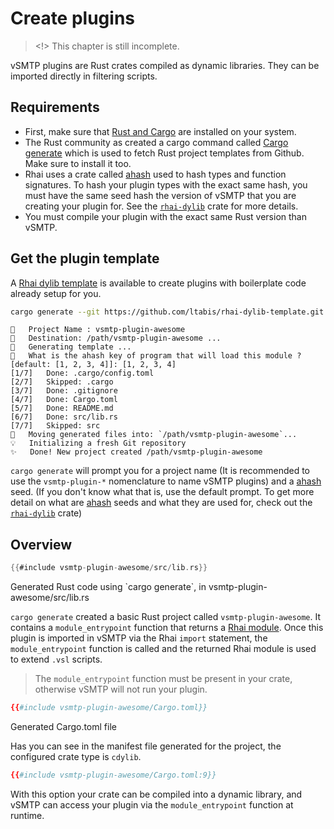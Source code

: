 # Create plugins

> <!> This chapter is still incomplete.

vSMTP plugins are Rust crates compiled as dynamic libraries.
They can be imported directly in filtering scripts.

## Requirements

- First, make sure that [Rust and Cargo](https://www.rust-lang.org/) are installed on your system.
- The Rust community as created a cargo command called [Cargo generate](https://cargo-generate.github.io/cargo-generate/installation.html) which is used to fetch Rust project templates from Github. Make sure to install it too.
- Rhai uses a crate called [ahash] used to hash types and function signatures. To hash your plugin types with the exact same hash, you must have the same seed hash the version of vSMTP that you are creating your plugin for. See the [`rhai-dylib`](https://github.com/rhaiscript/rhai-dylib#pitfalls) crate for more details.
- You must compile your plugin with the exact same Rust version than vSMTP.

## Get the plugin template

A [Rhai dylib template](https://github.com/ltabis/rhai-dylib-template) is available to create plugins with boilerplate code already setup for you.

```sh
cargo generate --git https://github.com/ltabis/rhai-dylib-template.git
```

```
🤷   Project Name : vsmtp-plugin-awesome
🔧   Destination: /path/vsmtp-plugin-awesome ...
🔧   Generating template ...
🤷   What is the ahash key of program that will load this module ? [default: [1, 2, 3, 4]]: [1, 2, 3, 4]
[1/7]   Done: .cargo/config.toml
[2/7]   Skipped: .cargo
[3/7]   Done: .gitignore
[4/7]   Done: Cargo.toml
[5/7]   Done: README.md
[6/7]   Done: src/lib.rs
[7/7]   Skipped: src
🔧   Moving generated files into: `/path/vsmtp-plugin-awesome`...
💡   Initializing a fresh Git repository
✨   Done! New project created /path/vsmtp-plugin-awesome
```

`cargo generate` will prompt you for a project name (It is recommended to use the `vsmtp-plugin-*` nomenclature to name vSMTP plugins) and a [ahash] seed. (If you don't know what that is, use the default prompt. To get more detail on what are [ahash] seeds and what they are used for, check out the [`rhai-dylib`](https://github.com/rhaiscript/rhai-dylib#pitfalls) crate)

## Overview

```rust
{{#include vsmtp-plugin-awesome/src/lib.rs}}
```
<p class="ann"> Generated Rust code using `cargo generate`, in vsmtp-plugin-awesome/src/lib.rs </p>

`cargo generate` created a basic Rust project called `vsmtp-plugin-awesome`. It contains a `module_entrypoint` function that returns a [Rhai module](https://rhai.rs/book/language/modules/index.html). Once this plugin is imported in vSMTP via the Rhai `import` statement, the 
`module_entrypoint` function is called and the returned Rhai module is used to extend `.vsl` scripts.

> The `module_entrypoint` function must be present in your crate, otherwise vSMTP will not run your plugin.

```toml
{{#include vsmtp-plugin-awesome/Cargo.toml}}
```
<p class="ann"> Generated Cargo.toml file </p>

Has you can see in the manifest file generated for the project, the configured crate type is `cdylib`.

```toml
{{#include vsmtp-plugin-awesome/Cargo.toml:9}}
```

With this option your crate can be compiled into a dynamic library, and vSMTP can access your plugin via the `module_entrypoint` function at runtime.

<!-- markdown-link-check-disable-next-line -->
[ahash]: https://crates.io/crates/ahash